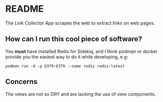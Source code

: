 # README

The _Link Collector App_ scrapes the web to extract links on web pages.

## How can I run this cool piece of software?

You **must** have installed Redis for Sidekiq, and I think podman or docker provide you the easiest way to do it while developing, e.g:

```
podman run -d -p 6379:6379 --name redis redis:latest
```

## Concerns

The views are not so DRY and are lacking the use of view components.

